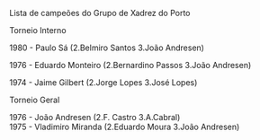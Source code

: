 Lista de campeões do Grupo de Xadrez do Porto

Torneio Interno

1980 - Paulo Sá (2.Belmiro Santos 3.João Andresen)

1976 - Eduardo Monteiro (2.Bernardino Passos 3.João Andresen)

1974 - Jaime Gilbert (2.Jorge Lopes 3.José Lopes)

Torneio Geral

1976 - João Andresen (2.F. Castro 3.A.Cabral)\
1975 - Vladimiro Miranda (2.Eduardo Moura 3.João Andresen)
